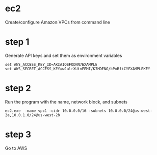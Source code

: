 # ec2
Create/configure Amazon VPCs from command line

# step 1
Generate API keys and set them as environment variables
```
set AWS_ACCESS_KEY_ID=AKIAIOSFODNN7EXAMPLE
set AWS_SECRET_ACCESS_KEY=wJalrXUtnFEMI/K7MDENG/bPxRfiCYEXAMPLEKEY
```

# step 2
Run the program with the name, network block, and subnets

```ec2.exe  -name vpc1 -cidr 10.0.0.0/16 -subnets 10.0.0.0/24@us-west-2a,10.0.1.0/24@us-west-2b```

# step 3
Go to AWS
